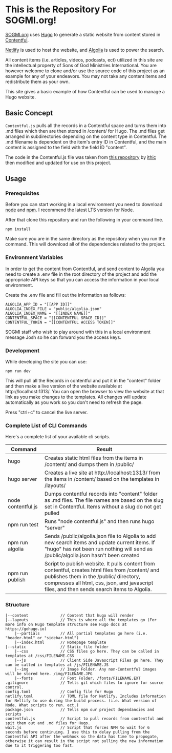 # This is the Repository For SOGMI.org!

[SOGMI.org](http://sogmi.org) uses [Hugo](http:gohugo.io) to generate a static website from content stored in [Contentful](http://contentful.com). 

[Netlify](http://netlify.com) is used to host the website, and [Algolia](http://algolia.com) is used to power the search.

All content items (i.e. articles, videos, podcasts, ect) utilized in this site are the intellectual property of Sons of God Ministries International. You are however welcome to clone and/or use the source code of this project as an example for any of your endeavors. You may not take any content items and redistribute them as your own.

This site gives a basic example of how Contentful can be used to manage a Hugo website.

## Basic Concept

```Contentful.js``` pulls all the records in a Contentful space and turns them into .md files which then are then stored in /content/ for Hugo. The .md files get arranged in subdirectories depending on the content type in Contentful. The .md filename is dependent on the item's entry ID in Contentful, and the main content is assigned to the field with the field ID "content".

The code in the Contentful.js file was taken from [this repository](https://github.com/ithic/contentful-hugo) by [ithic](https://github.com/ithic) then modified and updated for use on this project.

## Usage

### Prerequisites
Before you can start working in a local environment you need to download [node](https://nodejs.org/en/download/) and [npm](https://www.npmjs.com/get-npm). I recommend the latest LTS version for Node.

After that clone this repository and run the following in your command line.

```npm install```

Make sure you are in the same directory as the repository when you run the command. This will download all of the dependencies related to the project.

### Environment Variables

In order to get the content from Contentful, and send content to Algolia you need to create a .env file in the root directory of the project and add the appropriate API keys so that you can access the information in your local environment.

Create the .env file and fill out the information as follows:

```ALGOLIA_ADMIN_KEY = "[[ADMIN KEY]]"
ALGOLIA_APP_ID = "[[APP ID]]"
ALGOLIA_INDEX_FILE = "public/algolia.json"
ALGOLIA_INDEX_NAME = "[[INDEX NAME]]"
CONTENTFUL_SPACE = "[[CONTENTFUL SPACE ID]]"
CONTENTFUL_TOKEN = "[[CONTENTFUL ACCESS TOKEN]]"
```
SOGMI staff who wish to play around with this in a local environment message Josh so he can forward you the access keys.

### Development

While developing the site you can use:

```npm run dev```

This will pull all the Records in contentful and put it in the "content" folder and then make a live version of the website available at http://localhost:1313/. You can open the browser to view the website at that link as you make changes to the templates. All changes will update automatically as you work so you don't need to refresh the page.

Press "ctrl+c" to cancel the live server.

### Complete List of CLI Commands

Here's a complete list of your available cli scripts.

| Command   | Result                      |
|----------------|-----------------------------|
| hugo | Creates static html files from the items in /content/ and dumps them in /public/ |
| hugo server | Creates a live site at http://localhost:1313/ from the items in /content/ based on the templates in /layouts/ |
| node contentful.js | Dumps contentful records into "content" folder as .md files. The file names are based on the slug set in Contentful. Items without a slug do not get pulled |
| npm run test | Runs "node contentful.js" and then runs hugo "server" |
| npm run algolia | Sends /public/algolia.json file to Algolia to add new search items and update current items. If "hugo" has not been run nothing will send as /public/algolia.json hasn't been created |
| npm run publish | Script to publish website. It pulls content from contentful, creates html files from /content/ and publishes them in the /public/ directory, compresses all html, css, json, and javascript files, and then sends search items to Algolia. |

### Structure

```|--archetypes           // Archetypes for hugo. Not relevant unless you will be creating .md with Hugo's command structure instead of fetching content from Contentful.
|--content              // Content that hugo will render
|--layouts              // This is where all the templates go (For more info on Hugo template structure see Hugo docs at https://gohugo.io)
    |--partials         // All partial templates go here (i.e. "header.html" or "sidebar.html")
    |--index.html       // Homepage template
|--static               // Static file folder
    |--css              // CSS files go here. They can be called in templates at /css/FILENAME.CSS
    |--js               // Client Side Javascript Files go here. They can be called in templates at /js/FILENAME.JS
    |--img              // Image Folder. Any non-Contentful images will be stored here. /img/FILENAME.JPG
    |--fonts            // Font Folder. /fonts/FILENAME.EXT
.gitignore              // Tells git which files to ignore for source control.
config.toml             // Config file for Hugo
netlify.toml            // TOML file for Netlify. Includes information for Netlify to use during the build process. (i.e. What version of Node. What scripts to run. ect.)
package.json            // Tells npm our project dependancies and scripts
contentful.js           // Script to pull records from contentful and spit them out and .md files for Hugo.
wait.js                 // Script that forces NPM to wait for 6 seconds before continuing. I use this to delay pulling from the Contentful API after the webhook so the data has time to propogate, otherwise it can result in the script not pulling the new information due to it triggering too fast.
```
